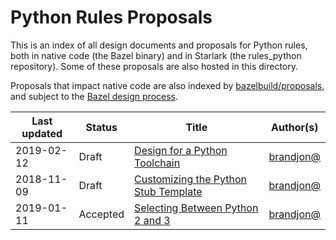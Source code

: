 # Python Rules Proposals

This is an index of all design documents and proposals for Python rules, both in native code (the Bazel binary) and in Starlark (the rules_python repository). Some of these proposals are also hosted in this directory.

Proposals that impact native code are also indexed by [bazelbuild/proposals](https://github.com/bazelbuild/proposals), and subject to the [Bazel design process](https://bazel.build/designs/index.html).

Last updated | Status        | Title | Author(s)
------------ | ------------- | ------| ---------
2019-02-12   | Draft         | [Design for a Python Toolchain](https://github.com/bazelbuild/rules_python/blob/master/proposals/2019-02-11-design-for-a-python-toolchain.md) | [brandjon@](https://github.com/brandjon)
2018-11-09   | Draft         | [Customizing the Python Stub Template](https://github.com/bazelbuild/rules_python/blob/master/proposals/2018-11-08-customizing-the-python-stub-template.md) | [brandjon@](https://github.com/brandjon)
2019-01-11   | Accepted      | [Selecting Between Python 2 and 3](https://github.com/bazelbuild/rules_python/blob/master/proposals/2018-10-25-selecting-between-python-2-and-3.md) | [brandjon@](https://github.com/brandjon)
